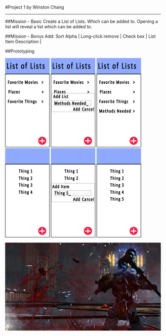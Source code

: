 #Project 1
by Winston Chang

---
##Mission - Basic
Create a List of Lists. Which can be added to. Opening a list will reveal a list which can be added to.

##Mission - Bonus
Add: 
Sort Alpha | Long-click remove | Check box | List Item Description | 

##Prototyping

![Home](screenshots/home_.png)
![Home](screenshots/home_addList_.png)
![Home](screenshots/home_addList_after.png)
![Home](screenshots/home_child_.png)
![Home](screenshots/home_child_addItem_.png)
![Home](screenshots/home_child_addItem_after.png)




![BLORP](screenshots/default.jpg)